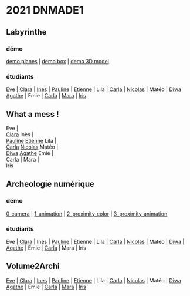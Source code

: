# 2021 DNMADE1

## Labyrinthe
### démo
[demo planes](https://eminet666.github.io/ensaama/2021/dnmade1/labyrinthe/0_demo_labyrinthe.html) | 
[demo box](https://eminet666.github.io/ensaama/2021/dnmade1/labyrinthe/1_demo_labyrinthe_box.html) | 
[demo 3D model](https://eminet666.github.io/ensaama/2021/dnmade1/labyrinthe/2_demo_labyrinthe_3D.html)

### étudiants
[Eve](https://evebv.github.io/vr/labyrinthe.html) |
[Clara](https://coloyu.github.io/vr/A-frame/Labirynthe/labirynthe2.html) |
[Ines](https://brenlwen.github.io/demo/labyrinthe/labyrinthe.html) |
[Pauline](https://pauline-dlq.github.io/labyrinthe2/labyrinthe2.html) |
[Etienne](https://etiennedufour13.github.io/main-01/VR/labyrinthe/labyrinthe.html) |
Lila	|
[Carla](https://carlagazeaux.github.io/realitevirtuelle/labyrinthe.html) |
[Nicolas](https://lebasnico.github.io/labyrinthe/10.05.21%20labyrinthe.html) |
Matéo |
[Diwa](https://diwamnl.github.io/demo2/labyrinth.html)
[Agathe](https://agathemrgl.github.io/vr/Labyrinth/labyrinth) |
Emie | 
[Carla](https://carla-rgch.github.io/demo/labyrinthe.html) |
[Mara](https://mara-servain.github.io/a-frame/labyrinthe.html) |
[Iris](https://irisvkc.github.io/labyyy/testfile2.html)


## What a mess !
Eve	|	
[Clara](https://coloyu.github.io/vr/A-frame/desordre/desordre.html)
Inès	|	
[Pauline](https://pauline-dlq.github.io/mess/mess.html)
[Etienne](https://etiennedufour13.github.io/main-01/VR/environement1/environement1.html)
Lila  |		
[Carla](https://carlagazeaux.github.io/rv/whatamess2.html)
[Nicolas](https://lebasnico.github.io/test-texture/lowpoly_mess.html)
Matéo  |		
[Diwa](https://diwamnl.github.io/demo2/what_a_mess_2)
[Aqathe](https://agathemrgl.github.io/vr/expo/3D_OBJ)
Emie  |		
Carla	  |	
Mara  |		
Iris		

## Archeologie numérique

### démo
[0_camera](https://eminet666.github.io/ensaama/2021/dnmade1/archeo/demo/0_camera.html) |
[1_animation](https://eminet666.github.io/ensaama/2021/dnmade1/archeo/demo/1_animation.html) |
[2_proximity_color](https://eminet666.github.io/ensaama/2021/dnmade1/archeo/demo/2_proximity_color.html) |
[3_proximity_animation](https://eminet666.github.io/ensaama/2021/dnmade1/archeo/demo/3_proximity_animation.html)

### étudiants
Eve | 
[Clara](https://coloyu.github.io/vr/A-frame/animations/4_archeo_detection.html) |
Inès | 
[Pauline](https://pauline-dlq.github.io/archeo/2_proximity_color.html) | 
Etienne | 
Lila | 
[Carla](https://carlagazeaux.github.io/rv/archeo.html) |
[Nicolas](https://lebasnico.github.io/test-texture/newtest.html) |
Matéo	| 
[Diwa](https://diwamnl.github.io/demo2/animation_proximity) |
[Aqathe](https://agathemrgl.github.io/vr/archeo/test) | 
Emie	| 
[Carla](https://carla-rgch.github.io/demo/archeologie.html) | 
Mara | 
Iris		




## Volume2Archi
[Eve](https://evebv.github.io/vr/labyrinthe.html) |
[Clara](https://coloyu.github.io/vr/A-frame/Labirynthe/labirynthe2.html) |
[Ines](https://brenlwen.github.io/demo/Labyrinthe%202/labyrinthe.html) |
[Pauline](https://pauline-dlq.github.io/labyrinthe2/labyrinthe2.html) |
[Etienne](https://etiennedufour13.github.io/main-01/VR/labyrinthe/labyrinthe.html) |
Lila	|
[Carla](https://carlagazeaux.github.io/rv/labyrinthe.html) |
[Nicolas](https://lebasnico.github.io/labyrinthe/10.05.21%20labyrinthe.html) |
Matéo |
[Diwa](https://diwamnl.github.io/demo2/labyrinth.html)
[Agathe](https://agathemrgl.github.io/vr/Labyrinth/labyrinth) |
Emie | 
[Carla](https://carla-rgch.github.io/demo/labyrinthe.html) |
[Mara](https://mara-servain.github.io/a-frame/labyrinthe.html) |
[Iris](https://irisvkc.github.io/labyyy/testfile2.html)
		



